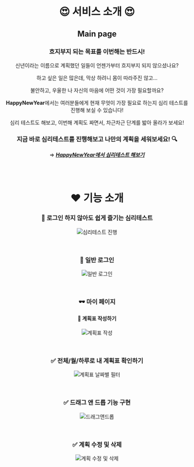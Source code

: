 <div align='center'>

<br>

# 😍 **서비스 소개** 😍

## **Main page**

### **흐지부지 되는 목표를 이번해는 반드시!**

신년이라는 이름으로 계획했던 일들이 언젠가부터 흐지부지 되지 않으셨나요?

하고 싶은 일은 많은데, 막상 하려니 몸이 따라주진 않고...

불안하고, 우울한 나 자신의 마음에 어떤 것이 가장 필요할까요?

**HappyNewYear**에서는 여러분들에게 현재 무엇이 가장 필요로 하는지 심리 테스트를 진행해 보실 수 있습니다!

심리 테스트도 해보고, 이번해 계획도 짜면서, 차근차근 단계를 밟아 올라가 보세요!

### **지금 바로 심리테스트를 진행해보고 나만의 계획을 세워보세요! 🔍**

⇒ **_[HappyNewYear에서 심리테스트 해보기](https://happynewyear.click/)_**

<br>
<br>

# ❤️ **기능 소개**

### 💌 **로그인 하지 않아도 쉽게 즐기는 심리테스트**

![심리테스트 진행](https://cdn.discordapp.com/attachments/850189052379922463/949138329587294228/HappyNewYear_.gif)

<br>

### 🔐 **일반 로그인**

![일반 로그인](https://cdn.discordapp.com/attachments/850189052379922463/949138329960603658/HappyNewYear_.gif)

<br>

### 🕶️ **마이 페이지**

#### 📝 **계획표 작성하기**

![계획표 작성](https://cdn.discordapp.com/attachments/850189052379922463/949138330644258846/HappyNewYear_.gif)

<br>

### ✅ **전체/월/하루로 내 계획표 확인하기**

![계획표 날짜별 필터](https://cdn.discordapp.com/attachments/850189052379922463/949138330874961980/HappyNewYear_.gif)

<br>

### ✅ **드래그 앤 드롭 기능 구현**

![드래그앤드롭](https://cdn.discordapp.com/attachments/850189052379922463/949138330166116422/HappyNewYear_.gif)

<br>

### ✅ **계획 수정 및 삭제**

![계획 수정 및 삭제](https://cdn.discordapp.com/attachments/850189052379922463/949138330371624980/HappyNewYear_.gif)

</div>
